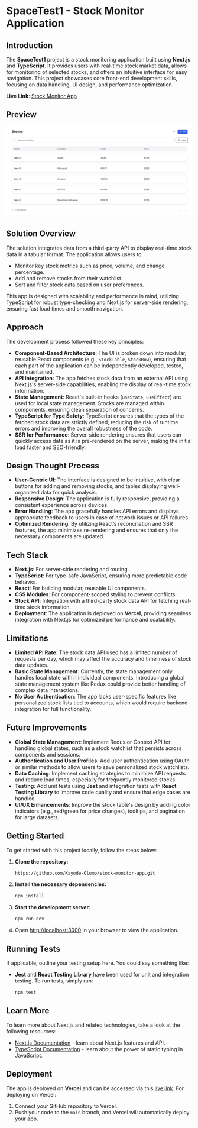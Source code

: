 # SpaceTest1 - Stock Monitor Application

## Introduction

The **SpaceTest1** project is a stock monitoring application built using **Next.js** and **TypeScript**. It provides users with real-time stock market data, allows for monitoring of selected stocks, and offers an intuitive interface for easy navigation. This project showcases core front-end development skills, focusing on data handling, UI design, and performance optimization.

**Live Link**: [Stock Monitor App](https://stock-monitor-app.vercel.app/)

## Preview

![Stock Monitor Preview](./assets/app-screenshot.png)

## Solution Overview

The solution integrates data from a third-party API to display real-time stock data in a tabular format. The application allows users to:

- Monitor key stock metrics such as price, volume, and change percentage.
- Add and remove stocks from their watchlist.
- Sort and filter stock data based on user preferences.

This app is designed with scalability and performance in mind, utilizing TypeScript for robust type-checking and Next.js for server-side rendering, ensuring fast load times and smooth navigation.

## Approach

The development process followed these key principles:

- **Component-Based Architecture**: The UI is broken down into modular, reusable React components (e.g., `StockTable`, `StockRow`), ensuring that each part of the application can be independently developed, tested, and maintained.
- **API Integration**: The app fetches stock data from an external API using Next.js's server-side capabilities, enabling the display of real-time stock information.
- **State Management**: React's built-in hooks (`useState`, `useEffect`) are used for local state management. Stocks are managed within components, ensuring clean separation of concerns.
- **TypeScript for Type Safety**: TypeScript ensures that the types of the fetched stock data are strictly defined, reducing the risk of runtime errors and improving the overall robustness of the code.
- **SSR for Performance**: Server-side rendering ensures that users can quickly access data as it is pre-rendered on the server, making the initial load faster and SEO-friendly.

## Design Thought Process

- **User-Centric UI**: The interface is designed to be intuitive, with clear buttons for adding and removing stocks, and tables displaying well-organized data for quick analysis.
- **Responsive Design**: The application is fully responsive, providing a consistent experience across devices.
- **Error Handling**: The app gracefully handles API errors and displays appropriate feedback to users in case of network issues or API failures.
- **Optimized Rendering**: By utilizing React’s reconciliation and SSR features, the app minimizes re-rendering and ensures that only the necessary components are updated.

## Tech Stack

- **Next.js**: For server-side rendering and routing.
- **TypeScript**: For type-safe JavaScript, ensuring more predictable code behavior.
- **React**: For building modular, reusable UI components.
- **CSS Modules**: For component-scoped styling to prevent conflicts.
- **Stock API**: Integration with a third-party stock data API for fetching real-time stock information.
- **Deployment**: The application is deployed on **Vercel**, providing seamless integration with Next.js for optimized performance and scalability.

## Limitations

- **Limited API Rate**: The stock data API used has a limited number of requests per day, which may affect the accuracy and timeliness of stock data updates.
- **Basic State Management**: Currently, the state management only handles local state within individual components. Introducing a global state management system like Redux could provide better handling of complex data interactions.
- **No User Authentication**: The app lacks user-specific features like personalized stock lists tied to accounts, which would require backend integration for full functionality.

## Future Improvements

- **Global State Management**: Implement Redux or Context API for handling global states, such as a stock watchlist that persists across components and sessions.
- **Authentication and User Profiles**: Add user authentication using OAuth or similar methods to allow users to save personalized stock watchlists.
- **Data Caching**: Implement caching strategies to minimize API requests and reduce load times, especially for frequently monitored stocks.
- **Testing**: Add unit tests using **Jest** and integration tests with **React Testing Library** to improve code quality and ensure that edge cases are handled.
- **UI/UX Enhancements**: Improve the stock table's design by adding color indicators (e.g., red/green for price changes), tooltips, and pagination for large datasets.

## Getting Started

To get started with this project locally, follow the steps below:

1. **Clone the repository:**

   ```bash
   https://github.com/Kayode-Olumo/stock-monitor-app.git
   ```

2. **Install the necessary dependencies:**

   ```bash
   npm install
   ```

3. **Start the development server:**

   ```bash
   npm run dev
   ```

4. Open [http://localhost:3000](http://localhost:3000) in your browser to view the application.

## Running Tests

If applicable, outline your testing setup here. You could say something like:

- **Jest** and **React Testing Library** have been used for unit and integration testing. To run tests, simply run:
  ```bash
  npm test
  ```

## Learn More

To learn more about Next.js and related technologies, take a look at the following resources:

- [Next.js Documentation](https://nextjs.org/docs) - learn about Next.js features and API.
- [TypeScript Documentation](https://www.typescriptlang.org/docs/) - learn about the power of static typing in JavaScript.

## Deployment

The app is deployed on **Vercel** and can be accessed via this [live link](https://stock-monitor-app.vercel.app/). For deploying on Vercel:

1. Connect your GitHub repository to Vercel.
2. Push your code to the `main` branch, and Vercel will automatically deploy your app.
